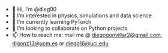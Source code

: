 - 👋 Hi, I’m @dieg00
- 👀 I’m interested in physics, simulations and data science
- 🌱 I’m currently learning PyTorch
- 💞️ I’m looking to collaborate on Python projects
- 📫 How to reach me: mail me @ diegogonvillar2@gmail.com, digonz13@ucm.es or diegg16@uci.edu

<!---
dieg00/dieg00 is a ✨ special ✨ repository because its `README.md` (this file) appears on your GitHub profile.
You can click the Preview link to take a look at your changes.
--->
